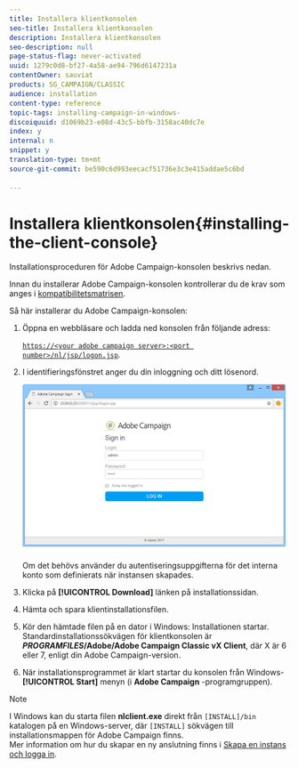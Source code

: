 ```yaml
---
title: Installera klientkonsolen
seo-title: Installera klientkonsolen
description: Installera klientkonsolen
seo-description: null
page-status-flag: never-activated
uuid: 1279c0d8-bf27-4a58-ae94-796d6147231a
contentOwner: sauviat
products: SG_CAMPAIGN/CLASSIC
audience: installation
content-type: reference
topic-tags: installing-campaign-in-windows-
discoiquuid: d1069b23-e08d-43c5-bbfb-3158ac40dc7e
index: y
internal: n
snippet: y
translation-type: tm+mt
source-git-commit: be590c6d993eecacf51736e3c3e415addae5c6bd

---
```



# Installera klientkonsolen{#installing-the-client-console}

Installationsproceduren för Adobe Campaign-konsolen beskrivs nedan.

Innan du installerar Adobe Campaign-konsolen kontrollerar du de krav som anges i [kompatibilitetsmatrisen](https://helpx.adobe.com/campaign/kb/compatibility-matrix.html).

Så här installerar du Adobe Campaign-konsolen:

1. Öppna en webbläsare och ladda ned konsolen från följande adress:

   [`https://<your adobe campaign server>:<port number>/nl/jsp/logon.jsp`](https://machine/nl/jsp/logon.jsp).

1. I identifieringsfönstret anger du din inloggning och ditt lösenord.

   ![](assets/s_ncs_install_setup_download01.png)

   Om det behövs använder du autentiseringsuppgifterna för det interna konto som definierats när instansen skapades.

1. Klicka på **[!UICONTROL Download]** länken på installationssidan.
1. Hämta och spara klientinstallationsfilen.
1. Kör den hämtade filen på en dator i Windows: Installationen startar. Standardinstallationssökvägen för klientkonsolen är **$PROGRAMFILES$/Adobe/Adobe Campaign Classic vX Client**, där X är 6 eller 7, enligt din Adobe Campaign-version.
1. När installationsprogrammet är klart startar du konsolen från Windows- **[!UICONTROL Start]** menyn (i **Adobe Campaign** -programgruppen).

>[!NOTE]
>
>I Windows kan du starta filen **nlclient.exe** direkt från `[INSTALL]/bin` katalogen på en Windows-server, där `[INSTALL]` sökvägen till installationsmappen för Adobe Campaign finns.\
>Mer information om hur du skapar en ny anslutning finns i [Skapa en instans och logga in](../../installation/using/creating-an-instance-and-logging-on.md).

